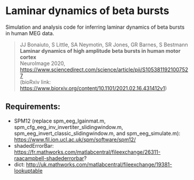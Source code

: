 Laminar dynamics of beta bursts
=======================

Simulation and analysis code for inferring laminar dynamics of beta bursts in human MEG data.

> JJ Bonaiuto, S Little, SA Neymotin, SR Jones, GR Barnes, S Bestmann<br>
> **Laminar dynamics of high amplitude beta bursts in human motor cortex**<br>
> NeuroImage 2020, https://www.sciencedirect.com/science/article/pii/S1053811921007527<br>
> (bioRxiv link: https://www.biorxiv.org/content/10.1101/2021.02.16.431412v1)


## Requirements:

* SPM12 (replace spm_eeg_lgainmat.m, spm_cfg_eeg_inv_invertiter_slidingwindow.m, spm_eeg_invert_classic_slidingwindow.m, and spm_eeg_simulate.m): https://www.fil.ion.ucl.ac.uk/spm/software/spm12/
* shadedErrorBar: https://fr.mathworks.com/matlabcentral/fileexchange/26311-raacampbell-shadederrorbar?
* dict: http://uk.mathworks.com/matlabcentral/fileexchange/19381-lookuptable
